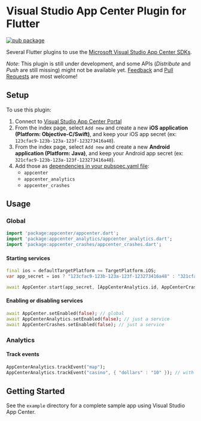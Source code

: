 # Visual Studio App Center Plugin for Flutter

[![pub package](https://img.shields.io/pub/v/appcenter.svg)](https://pub.dartlang.org/packages/appcenter)

Several Flutter plugins to use the [Microsoft Visual Studio App Center SDKs](https://docs.microsoft.com/en-us/appcenter/sdk/).

*Note*: This plugin is still under development, and some APIs (*Distribute* and *Push* are still missing) might not be available yet. [Feedback](https://github.com/aloisdeniel/flutter_plugin_appcenter/issues) and [Pull Requests](https://github.com/aloisdeniel/flutter_plugin_appcenter/pulls) are most welcome!

## Setup

To use this plugin:

1. Connect to [Visual Studio App Center Portal](https://appcenter.ms/apps)
1. From the index page, select `Add new` and create a new **iOS application (Platform: Objective-C/Swift)**, and keep your iOS app secret (ex: `123cfac9-123b-123a-123f-123273416a48`).
1. From the index page, select `Add new` and create a new **Android application (Platform: Java)**, and keep your Android app secret (ex: `321cfac9-123b-123a-123f-123273416a48`).
1. Add those as [dependencies in your pubspec.yaml file](https://flutter.io/platform-plugins/):
	* `appcenter`
	* `appcenter_analytics`
	* `appcenter_crashes`

## Usage

### Global

```dart
import 'package:appcenter/appcenter.dart';
import 'package:appcenter_analytics/appcenter_analytics.dart';
import 'package:appcenter_crashes/appcenter_crashes.dart';
```

#### Starting services

```dart
final ios = defaultTargetPlatform == TargetPlatform.iOS;
var app_secret = ios ? "123cfac9-123b-123a-123f-123273416a48" : "321cfac9-123b-123a-123f-123273416a48";

await AppCenter.start(app_secret, [AppCenterAnalytics.id, AppCenterCrashes.id]);
```

#### Enabling or disabling services

```dart
await AppCenter.setEnabled(false); // global
await AppCenterAnalytics.setEnabled(false); // just a service
await AppCenterCrashes.setEnabled(false); // just a service
```

### Analytics

#### Track events

```dart
AppCenterAnalytics.trackEvent("map");
AppCenterAnalytics.trackEvent("casino", { "dollars" : "10" }); // with custom properties
```

## Getting Started

See the `example` directory for a complete sample app using Visual Studio App Center.
